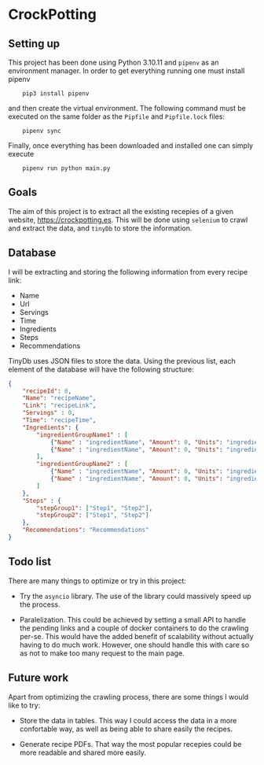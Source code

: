 # CrockPotting

## Setting up

This project has been done using Python 3.10.11 and `pipenv` as an environment manager. In order to get everything running one must install pipenv
```
    pip3 install pipenv
``` 
and then create the virtual environment. The following command must be executed on the same folder as the `Pipfile` and `Pipfile.lock` files:
```
    pipenv sync
```
Finally, once everything has been downloaded and installed one can simply execute
```
    pipenv run python main.py
```
## Goals

The aim of this project is to extract all the existing recepies of a given website, https://crockpotting.es. This will be done using `selenium` to crawl and extract the data, and `tinyDb` to store the information.

## Database

I will be extracting and storing the following information from every recipe link:

- Name
- Url
- Servings
- Time
- Ingredients
- Steps
- Recommendations

TinyDb uses JSON files to store the data. Using the previous list, each element of the database will have the following structure:

```json
{
    "recipeId": 0,
    "Name": "recipeName",
    "Link": "recipeLink",
    "Servings" : 0,
    "Time": "recipeTime",
    "Ingredients": {
        "ingredientGroupName1" : [
            {"Name" : "ingredientName", "Amount": 0, "Units": "ingredientUnits"}
            {"Name" : "ingredientName", "Amount": 0, "Units": "ingredientUnits"}
        ],
        "ingredientGroupName2" : [
            {"Name" : "ingredientName", "Amount": 0, "Units": "ingredientUnits"}
            {"Name" : "ingredientName", "Amount": 0, "Units": "ingredientUnits"}
        ]
    },
    "Steps" : {
        "stepGroup1": ["Step1", "Step2"],
        "stepGroup2": ["Step1", "Step2"]
    },
    "Recommendations": "Recommendations"
}
```

## Todo list

There are many things to optimize or try in this project:

- Try the `asyncio` library. The use of the library could massively speed up the process.

- Paralelization. This could be achieved by setting a small API to handle the pending links and a couple of docker containers to do the crawling per-se. This would have the added benefit of scalability without actually having to do much work. However, one should handle this with care so as not to make too many request to the main page. 

## Future work

Apart from optimizing the crawling process, there are some things I would like to try:

- Store the data in tables. This way I could access the data in a more confortable way, as well as being able to share easily the recipes.

- Generate recipe PDFs. That way the most popular recepies could be more readable and shared more easily.

